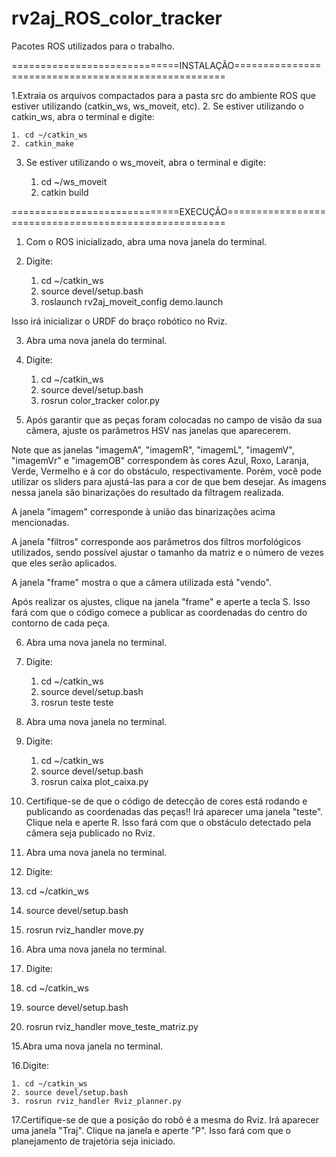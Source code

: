 # rv2aj_ROS_color_tracker
Pacotes ROS utilizados para o trabalho.

=============================INSTALAÇÃO====================================================

1.Extraia os arquivos compactados para a pasta src do ambiente ROS que estiver utilizando (catkin_ws, ws_moveit, etc).
2. Se estiver utilizando o catkin_ws, abra o terminal e digite: 

    1. cd ~/catkin_ws
    2. catkin_make
    
3. Se estiver utilizando o ws_moveit, abra o terminal e digite:

    1. cd ~/ws_moveit
    2. catkin build
    
=============================EXECUÇÃO======================================================

1. Com o ROS inicializado, abra uma nova janela do terminal.

2. Digite:

   1. cd ~/catkin_ws
   2. source devel/setup.bash
   3. roslaunch rv2aj_moveit_config demo.launch
  
Isso irá inicializar o URDF do braço robótico no Rviz.

3. Abra uma nova janela do terminal.

4. Digite:

   1. cd ~/catkin_ws
   2. source devel/setup.bash
   3. rosrun color_tracker color.py
  
5. Após garantir que as peças foram colocadas no campo de visão da sua câmera, ajuste os parâmetros HSV nas janelas que aparecerem.

Note que as janelas "imagemA", "imagemR", "imagemL", "imagemV", "imagemVr" e "imagemOB" correspondem às cores Azul, Roxo, Laranja, Verde,
Vermelho e à cor do obstáculo, respectivamente. Porém, você pode utilizar os sliders para ajustá-las para a cor de que bem desejar. 
As imagens nessa janela são binarizações do resultado da filtragem realizada.

A janela "imagem" corresponde à união das binarizações acima mencionadas.

A janela "filtros" corresponde aos parâmetros dos filtros morfológicos utilizados, sendo possível ajustar o tamanho da matriz e o número
de vezes que eles serão aplicados.

A janela "frame" mostra o que a câmera utilizada está "vendo".

Após realizar os ajustes, clique na janela "frame" e aperte a tecla S. Isso fará com que o código comece a publicar as coordenadas do
centro do contorno de cada peça.

6. Abra uma nova janela no terminal.

7. Digite:

   1. cd ~/catkin_ws
   2. source devel/setup.bash
   3. rosrun teste teste
    
8. Abra uma nova janela no terminal.

9. Digite:

   1. cd ~/catkin_ws
   2. source devel/setup.bash
   3. rosrun caixa plot_caixa.py
    
10. Certifique-se de que o código de detecção de cores está rodando e publicando as coordenadas das peças!!
Irá aparecer uma janela "teste".  Clique nela e aperte R. Isso fará com que o obstáculo detectado pela câmera seja publicado no Rviz.

11. Abra uma nova janela no terminal.

12. Digite:

   1. cd ~/catkin_ws
   2. source devel/setup.bash
   3. rosrun rviz_handler move.py
    
13. Abra uma nova janela no terminal.

14. Digite:

   1. cd ~/catkin_ws
   2. source devel/setup.bash
   3. rosrun rviz_handler move_teste_matriz.py
    
15.Abra uma nova janela no terminal.

16.Digite:

    1. cd ~/catkin_ws
    2. source devel/setup.bash
    3. rosrun rviz_handler Rviz_planner.py
    
17.Certifique-se de que a posição do robô é a mesma do Rviz. Irá aparecer uma janela "Traj". Clique na janela e aperte "P".
Isso fará com que o planejamento de trajetória seja iniciado.
    
